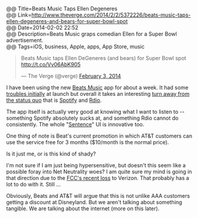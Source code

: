 @@ Title=Beats Music Taps Ellen Degeneres  
@@ Link=http://www.theverge.com/2014/2/2/5372226/beats-music-taps-ellen-degeneres-and-bears-for-super-bowl-spot  
@@ Date=2014-02-02 22:52  
@@ Description=Beats Music graps comedian Ellen for a Super Bowl advertisement.  
@@ Tags=iOS, business, Apple, apps, App Store, music  

<blockquote class="twitter-tweet" lang="en"><p>Beats Music taps Ellen DeGeneres (and bears) for Super Bowl spot <a href="http://t.co/Vv06AbK905">http://t.co/Vv06AbK905</a></p>&mdash; The Verge (@verge) <a href="https://twitter.com/verge/status/430133943942144000">February 3, 2014</a></blockquote> <script async src="//platform.twitter.com/widgets.js" charset="utf-8"></script>

I have been using the new [Beats Music][apple] app for about a week. It had some [troubles initially][digitaltrends] at launch but overall it takes an interesting [turn away from the status quo][macstories] that is [Spotify][spotify] and [Rdio][rdio]. 

The app itself is actually very good at knowing what I want to listen to -- something Spotify absolutely sucks at, and something Rdio cannot do consistently. The whole "[Sentence][sbnation]" UI is innovative too.

One thing of note is Beat's current promotion in which AT&T customers can use the service free for 3 months ($10/month is the normal price).

Is it just me, or is this kind of shady?

I'm not sure if I am just being hypersensitive, but doesn't this seem like a possible foray into Net Neutrality woes? I am quite sure my mind is going in that direction due to the [FCC's recent loss][theverge] to Verizon. That probably has a lot to do with it. Still ...

Obviously, Beats and AT&T will argue that this is not unlike AAA customers getting a discount at Disneyland. But we aren't talking about something tangible. We are talking about the internet (more on this later).

[apple]: https://itunes.apple.com/us/app/beats-music/id781817640?at=1l3vx9s
[digitaltrends]: http://www.digitaltrends.com/mobile/beats-music-service-issues/
[macstories]: http://www.macstories.net/stories/why-beats-music-matters/
[rdio]: http://www.rdio.com/
[sbnation]: http://cdn2.sbnation.com/entry_photo_images/9732245/ios_the_sentence_verge_super_wide.jpg
[spotify]: http://spotify.com/
[theverge]: http://www.theverge.com/2014/1/14/5307650/federal-court-strikes-down-net-neutrality-rules